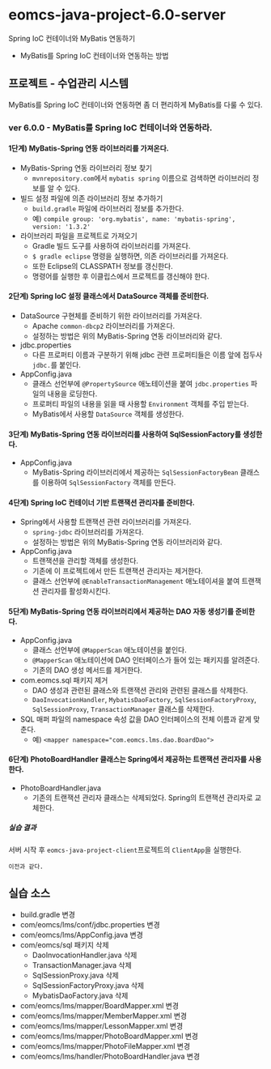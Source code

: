 # eomcs-java-project-6.0-server

Spring IoC 컨테이너와 MyBatis 연동하기

- MyBatis를 Spring IoC 컨테이너와 연동하는 방법


## 프로젝트 - 수업관리 시스템  

MyBatis를 Spring IoC 컨테이너와 연동하면 좀 더 편리하게 MyBatis를 다룰 수 있다.

### ver 6.0.0 - MyBatis를 Spring IoC 컨테이너와 연동하라.

#### 1단계) MyBatis-Spring 연동 라이브러리를 가져온다.

- MyBatis-Spring 연동 라이브러리 정보 찾기
    - `mvnrepository.com`에서 `mybatis spring` 이름으로 검색하면 라이브러리 정보를 알 수 있다.
- 빌드 설정 파일에 의존 라이브러리 정보 추가하기
    - `build.gradle` 파일에 라이브러리 정보를 추가한다.
    - 예) `compile group: 'org.mybatis', name: 'mybatis-spring', version: '1.3.2'`
- 라이브러리 파일을 프로젝트로 가져오기
    - Gradle 빌드 도구를 사용하여 라이브러리를 가져온다.
    - `$ gradle eclipse` 명령을 실행하면, 의존 라이브러리를 가져온다. 
    - 또한 Eclipse의 CLASSPATH 정보를 갱신한다.
    - 명령어를 실행한 후 이클립스에서 프로젝트를 갱신해야 한다.

#### 2단계) Spring IoC 설정 클래스에서 DataSource 객체를 준비한다.

- DataSource 구현체를 준비하기 위한 라이브러리를 가져온다.
    - Apache `common-dbcp2` 라이브러리를 가져온다.
    - 설정하는 방법은 위의 MyBatis-Spring 연동 라이브러리와 같다.
- jdbc.properties
    - 다른 프로퍼티 이름과 구분하기 위해 jdbc 관련 프로퍼티들은 이름 앞에 접두사 `jdbc.`를 붙인다. 
- AppConfig.java
    - 클래스 선언부에 `@PropertySource` 애노테이션을 붙여 `jdbc.properties` 파일의 내용을 로딩한다.
    - 프로퍼티 파일의 내용을 읽을 때 사용할 `Environment` 객체를 주입 받는다.
    - MyBatis에서 사용할 `DataSource` 객체를 생성한다.

#### 3단계) MyBatis-Spring 연동 라이브러리를 사용하여 SqlSessionFactory를 생성한다.

- AppConfig.java
    - MyBatis-Spring 라이브러리에서 제공하는 `SqlSessionFactoryBean` 클래스를 이용하여 `SqlSessionFactory` 객체를 만든다.

#### 4단계) Spring IoC 컨테이너 기반 트랜잭션 관리자를 준비한다.

- Spring에서 사용할 트랜잭션 관련 라이브러리를 가져온다.
    - `spring-jdbc` 라이브러리를 가져온다.
    - 설정하는 방법은 위의 MyBatis-Spring 연동 라이브러리와 같다.
- AppConfig.java
    - 트랜잭션을 관리할 객체를 생성한다.
    - 기존에 이 프로젝트에서 만든 트랜잭션 관리자는 제거한다.
    - 클래스 선언부에 `@EnableTransactionManagement` 애노테이셔을 붙여 트랜잭션 관리자를 활성화시킨다.

#### 5단계) MyBatis-Spring 연동 라이브러리에서 제공하는 DAO 자동 생성기를 준비한다.

- AppConfig.java
    - 클래스 선언부에 `@MapperScan` 애노테이션을 붙인다.
    - `@MapperScan` 애노테이션에 DAO 인터페이스가 들어 있는 패키지를 알려준다.
    - 기존의 DAO 생성 메서드를 제거한다.
- com.eomcs.sql 패키지 제거
    - DAO 생성과 관련된 클래스와 트랜잭션 관리와 관련된 클래스를 삭제한다.
    - `DaoInvocationHandler`, `MybatisDaoFactory`, `SqlSessionFactoryProxy`, `SqlSessionProxy`, `TransactionManager` 클래스를 삭제한다.
- SQL 매퍼 파일의 namespace 속성 값을 DAO 인터페이스의 전체 이름과 같게 맞춘다.
    - 예) `<mapper namespace="com.eomcs.lms.dao.BoardDao">`


#### 6단계) PhotoBoardHandler 클래스는 Spring에서 제공하는 트랜잭션 관리자를 사용한다.

- PhotoBoardHandler.java
    - 기존의 트랜잭션 관리자 클래스는 삭제되었다. Spring의 트랜잭션 관리자로 교체한다.


##### 실습 결과

서버 시작 후 `eomcs-java-project-client`프로젝트의 `ClientApp`을 실행한다.
```
이전과 같다.
```

## 실습 소스

- build.gradle 변경
- com/eomcs/lms/conf/jdbc.properties 변경
- com/eomcs/lms/AppConfig.java 변경 
- com/eomcs/sql 패키지 삭제
    - DaoInvocationHandler.java 삭제
    - TransactionManager.java 삭제
    - SqlSessionProxy.java 삭제
    - SqlSessionFactoryProxy.java 삭제
    - MybatisDaoFactory.java 삭제
- com/eomcs/lms/mapper/BoardMapper.xml 변경
- com/eomcs/lms/mapper/MemberMapper.xml 변경
- com/eomcs/lms/mapper/LessonMapper.xml 변경
- com/eomcs/lms/mapper/PhotoBoardMapper.xml 변경
- com/eomcs/lms/mapper/PhotoFileMapper.xml 변경
- com/eomcs/lms/handler/PhotoBoardHandler.java 변경